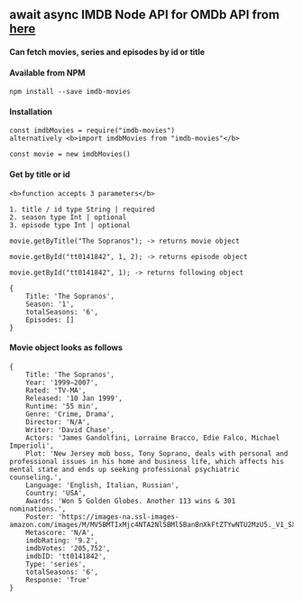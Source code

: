 ## await async IMDB Node API for OMDb API from [here](https://www.omdbapi.com/)

#### Can fetch movies, series and episodes by id or title

#### Available from NPM

```
npm install --save imdb-movies
```

#### Installation

```
const imdbMovies = require("imdb-movies")
alternatively <b>import imdbMovies from "imdb-movies"</b>

const movie = new imdbMovies()
```

#### Get by title or id

```
<b>function accepts 3 parameters</b>

1. title / id type String | required
2. season type Int | optional
3. episode type Int | optional

movie.getByTitle("The Sopranos"); -> returns movie object

movie.getById("tt0141842", 1, 2); -> returns episode object

movie.getById("tt0141842", 1); -> returns following object

{
	Title: 'The Sopranos',
	Season: '1',
	totalSeasons: '6',
	Episodes: []
}
```
#### Movie object looks as follows

```
{
	Title: 'The Sopranos',
	Year: '1999–2007',
	Rated: 'TV-MA',
	Released: '10 Jan 1999',
	Runtime: '55 min',
	Genre: 'Crime, Drama',
	Director: 'N/A',
	Writer: 'David Chase',
	Actors: 'James Gandolfini, Lorraine Bracco, Edie Falco, Michael Imperioli',
	Plot: 'New Jersey mob boss, Tony Soprano, deals with personal and professional issues in his home and business life, which affects his mental state and ends up seeking professional psychiatric counseling.',
	Language: 'English, Italian, Russian',
	Country: 'USA',
	Awards: 'Won 5 Golden Globes. Another 113 wins & 301 nominations.',
	Poster: 'https://images-na.ssl-images-amazon.com/images/M/MV5BMTIxMjc4NTA2Nl5BMl5BanBnXkFtZTYwNTU2MzU5._V1_SX300.jpg',
	Metascore: 'N/A',
	imdbRating: '9.2',
	imdbVotes: '205,752',
	imdbID: 'tt0141842',
	Type: 'series',
	totalSeasons: '6',
	Response: 'True'
}
```
